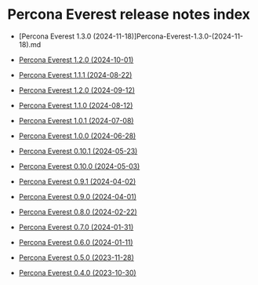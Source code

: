 # Percona Everest release notes index

- [Percona Everest 1.3.0 (2024-11-18)]Percona-Everest-1.3.0-(2024-11-18).md
- [Percona Everest 1.2.0 (2024-10-01)](Percona-Everest-1.2.0-(2024-10-01).md)
- [Percona Everest 1.1.1 (2024-08-22)](Percona-Everest-1.1.1-(2024-08-22).md)
- [Percona Everest 1.2.0 (2024-09-12)](Percona-Everest-1.2.0-(2024-09-12).md)
- [Percona Everest 1.1.0 (2024-08-12)](Percona-Everest-1.1.0-(2024-08-12).md)
- [Percona Everest 1.0.1 (2024-07-08)](Percona-Everest-1.0.1-(2024-07-08).md)
- [Percona Everest 1.0.0 (2024-06-28)](Percona-Everest-1.0.0-(2024-06-28).md)
- [Percona Everest 0.10.1 (2024-05-23)](Percona-Everest-0.10.1-(2024-05-23).md)
- [Percona Everest 0.10.0 (2024-05-03)](Percona-Everest-0.10.0-(2024-05-03).md)
- [Percona Everest 0.9.1 (2024-04-02)](Percona-Everest-0.9.1-(2024-04-02).md)
- [Percona Everest 0.9.0 (2024-04-01)](Percona-Everest-0.9.0-(2024-04-01).md)
- [Percona Everest 0.8.0 (2024-02-22)](Percona-Everest-0.8.0-(2024-02-22).md)
- [Percona Everest 0.7.0 (2024-01-31)](Percona-Everest-0.7.0-(2024-01-31).md)
- [Percona Everest 0.6.0 (2024-01-11)](Percona-Everest-0.6.0-(2024-01-11).md)

- [Percona Everest 0.5.0 (2023-11-28)](Percona-Everest-0.5.0-(2023-11-28).md)

- [Percona Everest 0.4.0 (2023-10-30)](Percona-Everest-0.4.0-(2023-10-30).md)


















